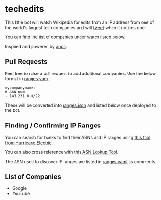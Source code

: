 # techedits

This little bot will watch Wikipedia for edits from an IP address from one of the world's largest tech companies and will [tweet](https://twitter.com/techedits) when it notices one.

You can find the list of companies under watch listed below.

Inspired and powered by [anon](https://github.com/edsu/anon).

## Pull Requests

Feel free to raise a pull request to add additional companies. Use the below format in [ranges.yaml](ranges.yaml).

    mycompanyname:
    # ASN num
    - 143.231.0.0/22

These will be converted into [ranges.json](ranges.json) and listed below once deployed to the bot.

## Finding / Confirming IP Ranges

You can search for banks to find their ASNs and IP ranges using [this tool from Hurricane Electric](https://bgp.he.net/).

You can also cross reference with this [ASN Lookup Tool](https://www.ultratools.com/tools/asnInfoResult). 

The ASN used to discover IP ranges are listed in [ranges.yaml](ranges.yaml) as comments. 

## List of Companies

* Google
* YouTube
